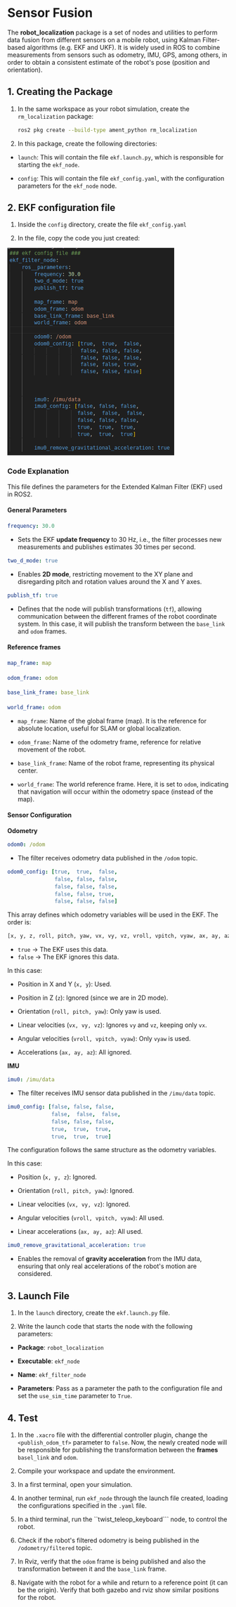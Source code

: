 # Sensor Fusion

The **robot_localization** package is a set of nodes and utilities to perform data fusion from different sensors on a mobile robot, using Kalman Filter-based algorithms (e.g. EKF and UKF). It is widely used in ROS to combine measurements from sensors such as odometry, IMU, GPS, among others, in order to obtain a consistent estimate of the robot's pose (position and orientation).

## 1. Creating the Package

1. In the same workspace as your robot simulation, create the ```rm_localization``` package:

    ```bash
    ros2 pkg create --build-type ament_python rm_localization
    ```

2. In this package, create the following directories:

- ```launch```: This will contain the file ```ekf.launch.py```, which is responsible for starting the ```ekf_node```.

- ```config```: This will contain the file ```ekf_config.yaml```, with the configuration parameters for the ```ekf_node``` node.

## 2. EKF configuration file

1. Inside the ```config``` directory, create the file ```ekf_config.yaml```

2. In the file, copy the code you just created:

![ekf configuration](./images/ekf_config.png)

### Code Explanation

This file defines the parameters for the Extended Kalman Filter (EKF) used in ROS2.

#### General Parameters
```yaml
frequency: 30.0
```
- Sets the EKF **update frequency** to 30 Hz, i.e., the filter processes new measurements and publishes estimates 30 times per second.

```yaml
two_d_mode: true
```
- Enables **2D mode**, restricting movement to the XY plane and disregarding pitch and rotation values ​​around the X and Y axes.

```yaml
publish_tf: true
```
- Defines that the node will publish transformations (```tf```), allowing communication between the different frames of the robot coordinate system. In this case, it will publish the transform between the ```base_link``` and ```odom``` frames.

#### Reference frames

```yaml
map_frame: map

odom_frame: odom

base_link_frame: base_link

world_frame: odom

```

- ```map_frame```: Name of the global frame (map). It is the reference for absolute location, useful for SLAM or global localization.

- ```odom_frame```: Name of the odometry frame, reference for relative movement of the robot.

- ```base_link_frame```: Name of the robot frame, representing its physical center.

- ```world_frame```: The world reference frame. Here, it is set to ```odom```, indicating that navigation will occur within the odometry space (instead of the map).

#### Sensor Configuration

**Odometry**

```yaml
odom0: /odom
```
- The filter receives odometry data published in the ```/odom``` topic.

```yaml
odom0_config: [true,  true,  false,
               false, false, false,
               false, false, false,
               false, false, true,
               false, false, false]
```

This array defines which odometry variables will be used in the EKF. The order is:

```bash
[x, y, z, roll, pitch, yaw, vx, vy, vz, vroll, vpitch, vyaw, ax, ay, az]
```
- ```true``` → The EKF uses this data.
- ```false``` → The EKF ignores this data.

In this case:

- Position in X and Y (```x, y```): Used.

- Position in Z (```z```): Ignored (since we are in 2D mode).

- Orientation (```roll, pitch, yaw```): Only yaw is used.

- Linear velocities (```vx, vy, vz```): Ignores ```vy``` and ```vz```, keeping only ```vx```.

- Angular velocities (```vroll, vpitch, vyaw```): Only ```vyaw``` is used.

- Accelerations (```ax, ay, az```): All ignored.

**IMU**

```yaml
imu0: /imu/data
```

- The filter receives IMU sensor data published in the ```/imu/data``` topic.

```yaml
imu0_config: [false, false, false,
              false,  false,  false,
              false, false, false,
              true,  true,  true,
              true,  true,  true]
```

The configuration follows the same structure as the odometry variables.

In this case:

- Position (```x, y, z```): Ignored.

- Orientation (```roll, pitch, yaw```): Ignored.

- Linear velocities (```vx, vy, vz```): Ignored.

- Angular velocities (```vroll, vpitch, vyaw```): All used.

- Linear accelerations (```ax, ay, az```): All used.

```yaml
imu0_remove_gravitational_acceleration: true
```

- Enables the removal of **gravity acceleration** from the IMU data, ensuring that only real accelerations of the robot's motion are considered.


## 3. Launch File

1. In the ```launch``` directory, create the ```ekf.launch.py``` file.

2. Write the launch code that starts the node with the following parameters:

- **Package**: ```robot_localization```

- **Executable**: ```ekf_node```

- **Name**: ```ekf_filter_node```

- **Parameters**: Pass as a parameter the path to the configuration file and set the ```use_sim_time``` parameter to ```True```.

## 4. Test

1. In the ```.xacro``` file with the differential controller plugin, change the ```<publish_odom_tf>``` parameter to ```false```. Now, the newly created node will be responsible for publishing the transformation between the **frames** ```basel_link``` and ```odom```.

2. Compile your workspace and update the environment.

3. In a first terminal, open your simulation.

4. In another terminal, run ```ekf_node``` through the launch file created, loading the configurations specified in the ```.yaml``` file.

5. In a third terminal, run the ``twist_teleop_keyboard``` node, to control the robot.

6. Check if the robot's filtered odometry is being published in the ```/odometry/filtered``` topic.

7. In Rviz, verify that the ```odom``` frame is being published and also the transformation between it and the ```base_link``` frame.

8. Navigate with the robot for a while and return to a reference point (it can be the origin). Verify that both gazebo and rviz show similar positions for the robot.

